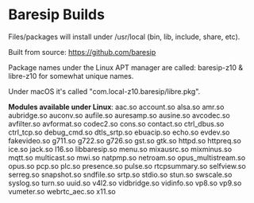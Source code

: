 # Baresip Builds

Files/packages will install under /usr/local (bin, lib, include, share, etc).

Built from source: https://github.com/baresip

Package names under the Linux APT manager are called:
baresip-z10 & libre-z10 for somewhat unique names.

Under macOS it's called "com.local-z10.baresip/libre.pkg".

**Modules available under Linux**:
aac.so
account.so
alsa.so
amr.so
aubridge.so
auconv.so
aufile.so
auresamp.so
ausine.so
avcodec.so
avfilter.so
avformat.so
codec2.so
cons.so
contact.so
ctrl_dbus.so
ctrl_tcp.so
debug_cmd.so
dtls_srtp.so
ebuacip.so
echo.so
evdev.so
fakevideo.so
g711.so
g722.so
g726.so
gst.so
gtk.so
httpd.so
httpreq.so
ice.so
jack.so
l16.so
libbaresip.so
menu.so
mixausrc.so
mixminus.so
mqtt.so
multicast.so
mwi.so
natpmp.so
netroam.so
opus_multistream.so
opus.so
pcp.so
plc.so
presence.so
pulse.so
rtcpsummary.so
selfview.so
serreg.so
snapshot.so
sndfile.so
srtp.so
stdio.so
stun.so
swscale.so
syslog.so
turn.so
uuid.so
v4l2.so
vidbridge.so
vidinfo.so
vp8.so
vp9.so
vumeter.so
webrtc_aec.so
x11.so